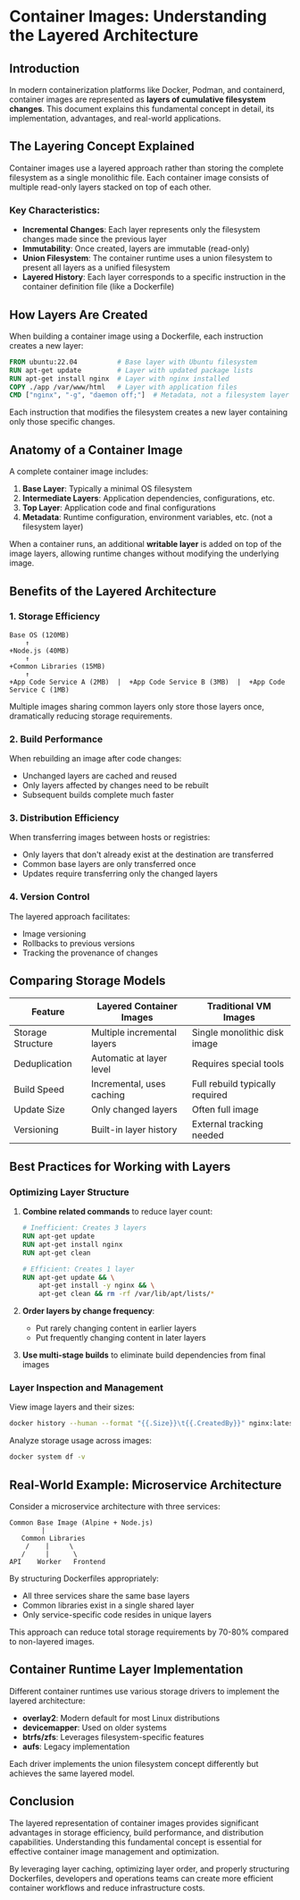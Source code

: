 # Container Images: Understanding the Layered Architecture

## Introduction

In modern containerization platforms like Docker, Podman, and containerd, container images are represented as **layers of cumulative filesystem changes**. This document explains this fundamental concept in detail, its implementation, advantages, and real-world applications.

## The Layering Concept Explained

Container images use a layered approach rather than storing the complete filesystem as a single monolithic file. Each container image consists of multiple read-only layers stacked on top of each other.

### Key Characteristics:

- **Incremental Changes**: Each layer represents only the filesystem changes made since the previous layer
- **Immutability**: Once created, layers are immutable (read-only)
- **Union Filesystem**: The container runtime uses a union filesystem to present all layers as a unified filesystem
- **Layered History**: Each layer corresponds to a specific instruction in the container definition file (like a Dockerfile)

## How Layers Are Created

When building a container image using a Dockerfile, each instruction creates a new layer:

```dockerfile
FROM ubuntu:22.04          # Base layer with Ubuntu filesystem
RUN apt-get update         # Layer with updated package lists
RUN apt-get install nginx  # Layer with nginx installed
COPY ./app /var/www/html   # Layer with application files
CMD ["nginx", "-g", "daemon off;"]  # Metadata, not a filesystem layer
```

Each instruction that modifies the filesystem creates a new layer containing only those specific changes.

## Anatomy of a Container Image

A complete container image includes:

1. **Base Layer**: Typically a minimal OS filesystem
2. **Intermediate Layers**: Application dependencies, configurations, etc.
3. **Top Layer**: Application code and final configurations
4. **Metadata**: Runtime configuration, environment variables, etc. (not a filesystem layer)

When a container runs, an additional **writable layer** is added on top of the image layers, allowing runtime changes without modifying the underlying image.

## Benefits of the Layered Architecture

### 1. Storage Efficiency

```
Base OS (120MB)
    ↑
+Node.js (40MB)
    ↑
+Common Libraries (15MB)
    ↑
+App Code Service A (2MB)  |  +App Code Service B (3MB)  |  +App Code Service C (1MB)
```

Multiple images sharing common layers only store those layers once, dramatically reducing storage requirements.

### 2. Build Performance

When rebuilding an image after code changes:
- Unchanged layers are cached and reused
- Only layers affected by changes need to be rebuilt
- Subsequent builds complete much faster

### 3. Distribution Efficiency

When transferring images between hosts or registries:
- Only layers that don't already exist at the destination are transferred
- Common base layers are only transferred once
- Updates require transferring only the changed layers

### 4. Version Control

The layered approach facilitates:
- Image versioning
- Rollbacks to previous versions
- Tracking the provenance of changes

## Comparing Storage Models

| Feature | Layered Container Images | Traditional VM Images |
|---------|--------------------------|------------------------|
| Storage Structure | Multiple incremental layers | Single monolithic disk image |
| Deduplication | Automatic at layer level | Requires special tools |
| Build Speed | Incremental, uses caching | Full rebuild typically required |
| Update Size | Only changed layers | Often full image |
| Versioning | Built-in layer history | External tracking needed |

## Best Practices for Working with Layers

### Optimizing Layer Structure

1. **Combine related commands** to reduce layer count:
   ```dockerfile
   # Inefficient: Creates 3 layers
   RUN apt-get update
   RUN apt-get install nginx
   RUN apt-get clean
   
   # Efficient: Creates 1 layer
   RUN apt-get update && \
       apt-get install -y nginx && \
       apt-get clean && rm -rf /var/lib/apt/lists/*
   ```

2. **Order layers by change frequency**:
   - Put rarely changing content in earlier layers
   - Put frequently changing content in later layers

3. **Use multi-stage builds** to eliminate build dependencies from final images

### Layer Inspection and Management

View image layers and their sizes:
```bash
docker history --human --format "{{.Size}}\t{{.CreatedBy}}" nginx:latest
```

Analyze storage usage across images:
```bash
docker system df -v
```

## Real-World Example: Microservice Architecture

Consider a microservice architecture with three services:

```
Common Base Image (Alpine + Node.js)
        |
   Common Libraries
    /    |     \
   /     |      \
API    Worker   Frontend
```

By structuring Dockerfiles appropriately:
- All three services share the same base layers
- Common libraries exist in a single shared layer
- Only service-specific code resides in unique layers

This approach can reduce total storage requirements by 70-80% compared to non-layered images.

## Container Runtime Layer Implementation

Different container runtimes use various storage drivers to implement the layered architecture:

- **overlay2**: Modern default for most Linux distributions
- **devicemapper**: Used on older systems
- **btrfs/zfs**: Leverages filesystem-specific features
- **aufs**: Legacy implementation

Each driver implements the union filesystem concept differently but achieves the same layered model.

## Conclusion

The layered representation of container images provides significant advantages in storage efficiency, build performance, and distribution capabilities. Understanding this fundamental concept is essential for effective container image management and optimization.

By leveraging layer caching, optimizing layer order, and properly structuring Dockerfiles, developers and operations teams can create more efficient container workflows and reduce infrastructure costs.
